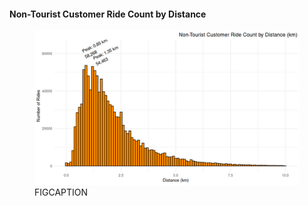 #### Non-Tourist Customer Ride Count by Distance

<figure class="float-right">
  <a href="../images/Non-Tourist_Customer_Ride_Count_by_Distance.png" target="_blank" title="Select image to open full sized chart">
  <img src="../images/thumbnails/Non-Tourist_Customer_Ride_Count_by_Distance.png" alt="ALT_TEXT">
  </a>
  <figcaption>
  FIGCAPTION
  </figcaption>
</figure>


<br style="clear: both;"></br>

